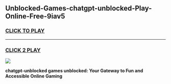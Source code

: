 
## Unblocked-Games-chatgpt-unblocked-Play-Online-Free-9iav5
<h3>
<a href="https://premium76.site?title=chatgpt-unblocked&ref=26A">CLICK TO PLAY</a></h3>
<hr>

<h3>
<a href="https://premium76.site?title=chatgpt-unblocked&ref=26A">CLICK 2 PLAY</a>
  
</h3>

<a href="https://premium76.site?title=chatgpt-unblocked&ref=26A"><img src="https://clearcache.store/games.png"></a>


**chatgpt-unblocked games unblocked: Your Gateway to Fun and Accessible Online Gaming**

